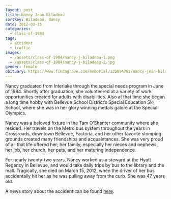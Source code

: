 ```yaml
---
layout: post
title: Nancy Jean Biladeau
sortKey: Biladeau, Nancy
date: 2012-03-15
categories:
  - class-of-1984
tags:
  - accident
  - traffic
images:
  - /assets/class-of-1984/nancy-j-biladeau-1.png
  - /assets/class-of-1984/nancy-j-biladeau-2.jpg
gender: female
obituary: https://www.findagrave.com/memorial/135894782/nancy-jean-biladeau
---
```


Nancy graduated from Interlake through the special needs program in June of 1984. Shortly after graduation, she volunteered at a variety of work opportunities created for adults with disabilities. Also at that time she began a long time hobby with Bellevue School District’s Special Education Ski School, where she was in her glory winning medals galore at the Special Olympics.

Nancy was a beloved fixture in the Tam O’Shanter community where she resided. Her travels on the Metro bus system throughout the years in Crossroads, downtown Bellevue, Factoria, and her other favorite stomping grounds created many friendships and acquaintances. She was very proud of all that life offered her; her family, especially her nieces and nephews, her job, her church, her pets, and her maturing independence.

For nearly twenty-two years, Nancy worked as a steward at the Hyatt Regency in Bellevue, and would take daily trips by bus to the library and the mall. Tragically, she died on March 15, 2012, when the driver of her bus accidentally hit her as he was pulling away from the curb. She was 47 years old.

A news story about the accident can be found [here](https://www.king5.com/article/news/well-known-bellevue-woman-killed-in-bus-accident/281-330844685).
